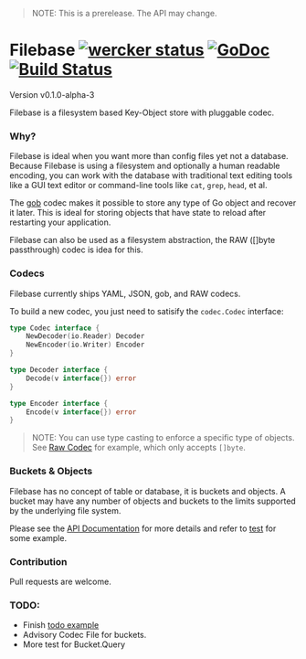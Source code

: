 > NOTE: This is a prerelease. The API may change.

# Filebase [![wercker status](https://app.wercker.com/status/6438ed03b8e2d1655bef928ba1fe88fc/s "wercker status")](https://app.wercker.com/project/bykey/6438ed03b8e2d1655bef928ba1fe88fc) [![GoDoc](https://godoc.org/github.com/omeid/filebase?status.svg)](https://godoc.org/github.com/omeid/filebase) [![Build Status](https://drone.io/github.com/omeid/filebase/status.png)](https://drone.io/github.com/omeid/filebase/latest)

Version v0.1.0-alpha-3

Filebase is a filesystem based Key-Object store with pluggable codec.



### Why?

Filebase is ideal when you want more than config files yet not a database. Because Filebase is using a filesystem and optionally a human readable encoding, you can work with the database with traditional text editing tools like a GUI text editor or command-line tools like `cat`, `grep`, `head`, et al.

The [gob](http://golang.org/pkg/encoding/gob/) codec makes it possible to store any type of Go object and recover it later. This is ideal for storing objects that have state to reload after restarting your application.

Filebase can also be used as a filesystem abstraction, the RAW ([]byte passthrough) codec is idea for this.

### Codecs

Filebase currently ships YAML, JSON, gob, and RAW codecs.

To build a new codec, you just need to satisify the `codec.Codec` interface:


```go
type Codec interface {
	NewDecoder(io.Reader) Decoder
	NewEncoder(io.Writer) Encoder
}

type Decoder interface {
	Decode(v interface{}) error
}

type Encoder interface {
	Encode(v interface{}) error
}
```

> NOTE: You can use type casting to enforce a specific type of objects. See [Raw Codec](codec/raw.go) for example, which only accepts `[]byte`.

### Buckets & Objects

Filebase has no concept of table or database, it is buckets and objects. A bucket may have any number of objects and buckets to the limits supported by the underlying file system.


Please see the [API Documentation](https://godoc.org/github.com/omeid/filebase) for more details and refer to [test](filebase_test.go) for some example.



### Contribution

Pull requests are welcome.


### TODO:

 - Finish [todo example](examples/todo)
 - Advisory Codec File for buckets.
 - More test for Bucket.Query
